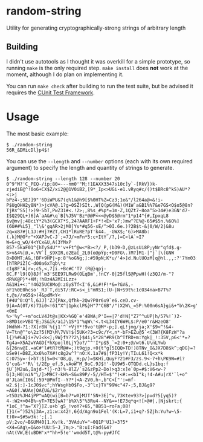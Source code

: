 
# random-string

Utility for generating cryptographically-strong strings of arbitrary length

## Building

I didn't use autotools as I thought it was overkill for a simple prototype, so running `make` is the only required step. `make install` does **not** work at the moment, although I do plan on implementing it.

You can run `make check` after building to run the test suite, but be advised it requires the [CUnit Test Framework](http://cunit.sourceforge.net/).

# Usage

The most basic example:

```
$ ./random-string
56R_&DMicDl}p4$!
```

You can use the `--length` and `--number` options (each with its own required argument) to specify the length and quantity of strings to generate.

```
$ ./random-string --length 128 --number 20
0^9"M?'C_PEQ-/ip;80=---nm0'"M;!1EAXX3347s10c]y`-[RkV})k-zjediE@^!0o6+CX$Z/xi2@@1V0iB2,[9*_Ip<>UGi-e1.vRyq#c/()t$BRc8^kS)AU*?<:>j
bPz4-;5EJ]9"'6DiWPU&7(q%1&@h9[$%0HT%Z=Cz3;1e&"/l264a@<&!i-P$UgOHH2y8N*)>jcVA@.1?g=0SZ)SIt.,W[Q(pG(M&)(M1W`a&B1%%7&e7GS<O$o5@8n?
TjRs^S5]!>)9-5bT,PwZ31#<.!2>;,8%s_#%p*=1m-Z,1QZt7~8oa^5>34#)e3GN'd7-I$Q29QL+)6]A`aA&#\q`B[%J5V'Bz*@@P<<<@yD$5@rm"1*p14"{#,IpxqL8
$v@mv|;48ciY*2%3(GCXT*S,24?AARF1+F*!<E>'x7;)mw^?E%@-65#$5n.%6O%](6U##%L5}_"l\&'gqAR>2jM0]Ys*#q56-sE/^>0I.6e.)?2B$t-&|0/W/2|&8u
2q=x87#jL1J:#Hj7#ZT,CH1*lRuRE?pT'k44._-GWX$;'G)>MA8b:(.k}M@O*r"+XAPJvC-J`;=7J/>mFn*5:c+ItY`/?,]=C<lA`>I?W=G+q_wO/4<YCx&U,A(3YMxP
857-5kaF01^{hTyS4U"*'v+Ft^@w<*B><?/_P,(b39-D,@zLsUi8P;yNr"qfd$.g-S>v&4%|@,=.VV`[_$9XIR,o2Ea[_2L0(o@pYp;+D0FG\.)M?]M1-|"j`|\(GNW
8>DOMT;A&,!BF+9HP|~p:8'%oGNg;]:#59pN;K*u/'4>]d.NulUOzM]q@hl.,,:?'7Ym03:3(0k@@b:8>kw.e":YCkxs)'AUADHhF}[hTRPiZ[C-d00a6xTqb\*z
cIg8F'A]r=;c5,<,7]i.+Bc#C'T7_(R@}qpj-8C,F'l9)Q}8Jf`m3'SEE97LRw9(OLqBm',!nCY-0|25flS@PpwH((z3QJ/m-"?dR%K@P}*+KM;!hBz4A2MIiLzz+
A&1Hi+<:"!4G25UC8Mo@:zGySTf<I'6,&i#!F!*&=?&V&,-oF1%0E0hcso'_RJ`T,di5T/:RC=s<_i"mRS1;(U-|N+S9t%:1cO34na>B7T%?t,@s//nG5$>)4&pdM<Y<
[#4U^0:Q"l,6JJ]'ZJ{PAx,Qfhk~2Qw?P0r6u9`e6.ceD.cv-9|A=A(0T/K)73i0<!61^X^|1pkclP&}H"7"C6B"/")X2W\_=5P:%00n6sA}gi&+"b\2K>g"B"2+<0nE
%>'%y^-+m"ocLV4Jt@s|KX>%GQ`e'4BWA;P'I==|7'd!N["Z7^^uUP|h/57%!`)2->8MD1e>VBO"E;JS&ik/a1J\1S*1"%qW\'<.t<L34IY6W#L$:P/e0'r&HzeO8'
)WdhW-?1:?X]r8N`%{j1'^`+VjY*!9vo't@M*-p;].qL!jmg/ja;X'$9<^!&4-V=Ttn@^"o\2z?5(M3\M\7VV!$(5UK<?3=c9c/Y<,n*-bF>EZu@5`<(3W?{K8FzW"?a
l{)%#GA}i+7vI<k<];9W}fY??2\}$4i;5*28"#R9(b^TfRD+m:Ygk|_!:35V,p6<'*=?Tg4a=X5A2wYAGD{*hXpojl0LjY}o?/^^'I*p$5_`=2:0+;@/wt6.U\nLYwb
&{26nv@I.=aC#'l#tR?tM@#=;)t9qjp.+0{t"g[5IQQ>TD!)8TNv_O&JX7D8$k^;qDG}=?bSe9(=D8Z,Xx6%o7X#!c8g2w^?'nO:K.1a7#$|fP31y!Y;TIuL61!Q<x*k
C:O75y=-(>bT:$|5=0<'O8,@,_H;p/)=$KHi,QuyF?21#F3/zs.9<-7+h\PK9W=#i?G'cu&-*'R\`t/2Ep_ef,5,vAoW^M_9oC.9J$!'-QU9#5-OTQDd.cL}s1bq:f
jU`}M2u&,Iajd~*(}-n3!%-8lZ/`s2&zPp2~Do)>q3:x]e`0p=#$:V6<w-?6|3;H0|niN"\/]>M9C?-kH%~S&v89P/-5//HT=$'")<#:=<bI"k;!4-A#u|rX'`l+o^
@'JLam[I0&[:59*@PmfI--Y?*|<A-ZV0,h~,b"C<["':=mf-w2.$|:]-1cJ0$vc";hYWsgHb0$Fo,-3^lx}TV"99Wc"47-;5,BJ&g9?=A&0(.WUAe|OA{U&/$2r\e
>t5Dz%JH4jPP"wAQ(wi[B=b7*wX}MJT'5N+3E]^v,73Ktev93?>]pvd?5[yq5)?4-:W2+>04B%~yT>7E5[wA?'b%X\5"%3Ru4--NY&==!E73q*q<![>@#|,|Njskrt;{
*1oC_!^a=^X?}]Z.u+b`g5_!voY?+65,"8B51~roFa;08![}1(=^)52%j3A=,z1:w:x42!,6{d/Agn9o1Fel'(K:L=7,i1+q?-5Zjh:Yu?w~\5-t)0>=$#5w3k:';[.1
pV;2vo/~B&UM40[1.Kv!k.'3VAduY="~0Q1P'U1)=3?5*<X4=GAg\=Q&o>!UU:5~J_7m;>."B:uI:Fad(&4?nAt(VW,E(uBDH'x*"hh+5!e''wmdd5T,t@%-py#JfC
```
